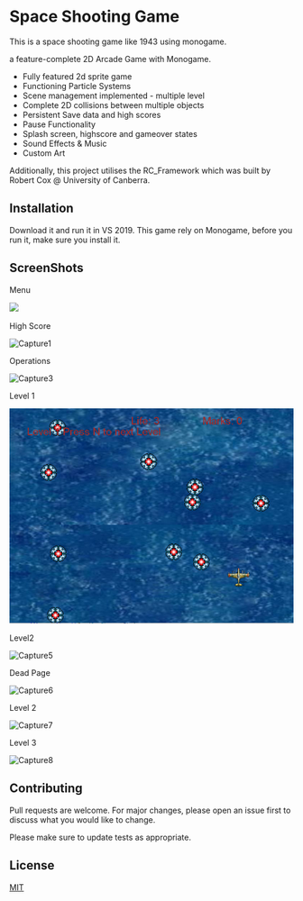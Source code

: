 # Space Shooting Game

This is a space shooting game like 1943 using monogame. 

a feature-complete 2D Arcade Game with Monogame.

- Fully featured 2d sprite game
- Functioning Particle Systems
- Scene management implemented - multiple level
- Complete 2D collisions between multiple objects
- Persistent Save data and high scores
- Pause Functionality
- Splash screen, highscore and gameover states
- Sound Effects & Music
- Custom Art

Additionally, this project utilises the RC_Framework which was built by Robert Cox @ University of Canberra.

## Installation

Download it and run it in VS 2019. This game rely on Monogame, before you run it, make sure you install it. 



## ScreenShots

Menu

![](https://github.com/Linon419/SpaceShootingGame/blob/master/screenShots/Capture.PNG?raw=true)

High Score

![Capture1](https://github.com/Linon419/SpaceShootingGame/blob/master/screenShots/Capture1.PNG?raw=true)

Operations

![Capture3](https://github.com/Linon419/SpaceShootingGame/blob/master/screenShots/Capture2.PNG?raw=true)

Level 1

![Capture4](\screenShots\Capture4.PNG)

Level2

![Capture5](https://github.com/Linon419/SpaceShootingGame/blob/master/screenShots/Capture5.PNG?raw=true)

Dead Page

![Capture6](https://github.com/Linon419/SpaceShootingGame/blob/master/screenShots/Capture6.PNG?raw=true)

Level 2

![Capture7](https://github.com/Linon419/SpaceShootingGame/blob/master/screenShots/Capture7.PNG?raw=true)

Level 3

![Capture8](https://github.com/Linon419/SpaceShootingGame/blob/master/screenShots/Capture8.PNG?raw=true)

## Contributing
Pull requests are welcome. For major changes, please open an issue first to discuss what you would like to change.

Please make sure to update tests as appropriate.

## License
[MIT](https://choosealicense.com/licenses/mit/)